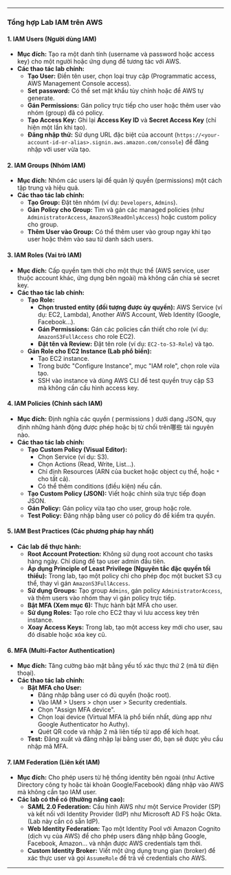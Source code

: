 

---

### **Tổng hợp Lab IAM trên AWS**

#### **1. IAM Users (Người dùng IAM)**
*   **Mục đích:** Tạo ra một danh tính (username và password hoặc access key) cho một người hoặc ứng dụng để tương tác với AWS.
*   **Các thao tác lab chính:**
    *   **Tạo User:** Điền tên user, chọn loại truy cập (Programmatic access, AWS Management Console access).
    *   **Set password:** Có thể set mật khẩu tùy chỉnh hoặc để AWS tự generate.
    *   **Gán Permissions:** Gán policy trực tiếp cho user hoặc thêm user vào nhóm (group) đã có policy.
    *   **Tạo Access Key:** Ghi lại **Access Key ID** và **Secret Access Key** (chỉ hiện một lần khi tạo).
    *   **Đăng nhập thử:** Sử dụng URL đặc biệt của account (`https://<your-account-id-or-alias>.signin.aws.amazon.com/console`) để đăng nhập với user vừa tạo.

#### **2. IAM Groups (Nhóm IAM)**
*   **Mục đích:** Nhóm các users lại để quản lý quyền (permissions) một cách tập trung và hiệu quả.
*   **Các thao tác lab chính:**
    *   **Tạo Group:** Đặt tên nhóm (ví dụ: `Developers`, `Admins`).
    *   **Gán Policy cho Group:** Tìm và gán các managed policies (như `AdministratorAccess`, `AmazonS3ReadOnlyAccess`) hoặc custom policy cho group.
    *   **Thêm User vào Group:** Có thể thêm user vào group ngay khi tạo user hoặc thêm vào sau từ danh sách users.

#### **3. IAM Roles (Vai trò IAM)**
*   **Mục đích:** Cấp quyền tạm thời cho một thực thể (AWS service, user thuộc account khác, ứng dụng bên ngoài) mà không cần chia sẻ secret key.
*   **Các thao tác lab chính:**
    *   **Tạo Role:**
        *   **Chọn trusted entity (đối tượng được ủy quyền):** AWS Service (ví dụ: EC2, Lambda), Another AWS Account, Web Identity (Google, Facebook...).
        *   **Gán Permissions:** Gán các policies cần thiết cho role (ví dụ: `AmazonS3FullAccess` cho role EC2).
        *   **Đặt tên và Review:** Đặt tên role (ví dụ: `EC2-to-S3-Role`) và tạo.
    *   **Gán Role cho EC2 Instance (Lab phổ biến):**
        *   Tạo EC2 instance.
        *   Trong bước "Configure Instance", mục "IAM role", chọn role vừa tạo.
        *   SSH vào instance và dùng AWS CLI để test quyền truy cập S3 mà không cần cấu hình access key.

#### **4. IAM Policies (Chính sách IAM)**
*   **Mục đích:** Định nghĩa các quyền ( permissions ) dưới dạng JSON, quy định những hành động được phép hoặc bị từ chối trên哪些 tài nguyên nào.
*   **Các thao tác lab chính:**
    *   **Tạo Custom Policy (Visual Editor):**
        *   Chọn Service (ví dụ: S3).
        *   Chọn Actions (Read, Write, List...).
        *   Chỉ định Resources (ARN của bucket hoặc object cụ thể, hoặc `*` cho tất cả).
        *   Có thể thêm conditions (điều kiện) nếu cần.
    *   **Tạo Custom Policy (JSON):** Viết hoặc chỉnh sửa trực tiếp đoạn JSON.
    *   **Gán Policy:** Gán policy vừa tạo cho user, group hoặc role.
    *   **Test Policy:** Đăng nhập bằng user có policy đó để kiểm tra quyền.

#### **5. IAM Best Practices (Các phương pháp hay nhất)**
*   **Các lab để thực hành:**
    *   **Root Account Protection:** Không sử dụng root account cho tasks hàng ngày. Chỉ dùng để tạo user admin đầu tiên.
    *   **Áp dụng Principle of Least Privilege (Nguyên tắc đặc quyền tối thiểu):** Trong lab, tạo một policy chỉ cho phép đọc một bucket S3 cụ thể, thay vì gán `AmazonS3FullAccess`.
    *   **Sử dụng Groups:** Tạo group `Admins`, gán policy `AdministratorAccess`, và thêm users vào nhóm thay vì gán policy trực tiếp.
    *   **Bật MFA (Xem mục 6):** Thực hành bật MFA cho user.
    *   **Sử dụng Roles:** Tạo role cho EC2 thay vì lưu access key trên instance.
    *   **Xoay Access Keys:** Trong lab, tạo một access key mới cho user, sau đó disable hoặc xóa key cũ.

#### **6. MFA (Multi-Factor Authentication)**
*   **Mục đích:** Tăng cường bảo mật bằng yếu tố xác thực thứ 2 (mã từ điện thoại).
*   **Các thao tác lab chính:**
    *   **Bật MFA cho User:**
        *   Đăng nhập bằng user có đủ quyền (hoặc root).
        *   Vào IAM > Users > chọn user > Security credentials.
        *   Chọn "Assign MFA device".
        *   Chọn loại device (Virtual MFA là phổ biến nhất, dùng app như Google Authenticator ho Authy).
        *   Quét QR code và nhập 2 mã liên tiếp từ app để kích hoạt.
    *   **Test:** Đăng xuất và đăng nhập lại bằng user đó, bạn sẽ được yêu cầu nhập mã MFA.

#### **7. IAM Federation (Liên kết IAM)**
*   **Mục đích:** Cho phép users từ hệ thống identity bên ngoài (như Active Directory công ty hoặc tài khoản Google/Facebook) đăng nhập vào AWS mà không cần tạo IAM user.
*   **Các lab có thể có (thường nâng cao):**
    *   **SAML 2.0 Federation:** Cấu hình AWS như một Service Provider (SP) và kết nối với Identity Provider (IdP) như Microsoft AD FS hoặc Okta. (Lab này cần có sẵn IdP).
    *   **Web Identity Federation:** Tạo một Identity Pool với Amazon Cognito (dịch vụ của AWS) để cho phép users đăng nhập bằng Google, Facebook, Amazon... và nhận được AWS credentials tạm thời.
    *   **Custom Identity Broker:** Viết một ứng dụng trung gian (broker) để xác thực user và gọi `AssumeRole` để trả về credentials cho AWS.

---

